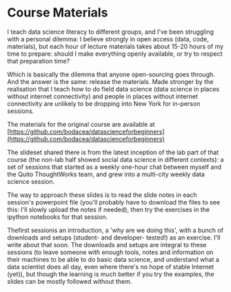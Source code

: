 # Course Materials

I teach data science literacy to different groups, and I've been struggling with a personal dilemma: I believe strongly in open access \(data, code, materials\), but each hour of lecture materials takes about 15-20 hours of my time to prepare: should I make everything openly available, or try to respect that preparation time?

Which is basically the dilemma that anyone open-sourcing goes through. And the answer is the same: release the materials. Made stronger by the realisation that I teach how to do field data science \(data science in places without internet connectivity\) and people in places without internet connectivity are unlikely to be dropping into New York for in-person sessions.

The materials for the original course are available at [https://github.com/bodacea/datascienceforbeginners](https://github.com/bodacea/datascienceforbeginners)

The slideset shared there is from the latest inception of the lab part of that course \(the non-lab half showed social data science in different contexts\): a set of sessions that started as a weekly one-hour chat between myself and the Quito ThoughtWorks team, and grew into a multi-city weekly data science session.

The way to approach these slides is to read the slide notes in each session's powerpoint file \(you'll probably have to download the files to see this: I'll slowly upload the notes if needed\), then try the exercises in the ipython notebooks for that session.

Thefirst sessionis an introduction, a 'why are we doing this', with a bunch of downloads and setups \(student- and developer- tested!\) as an exercise. I'll write about that soon. The downloads and setups are integral to these sessions \(to leave someone with enough tools, notes and information on their machines to be able to do basic data science, and understand what a data scientist does all day, even where there's no hope of stable Internet \(yet\)\), but though the learning is much better if you try the examples, the slides can be mostly followed without them.

